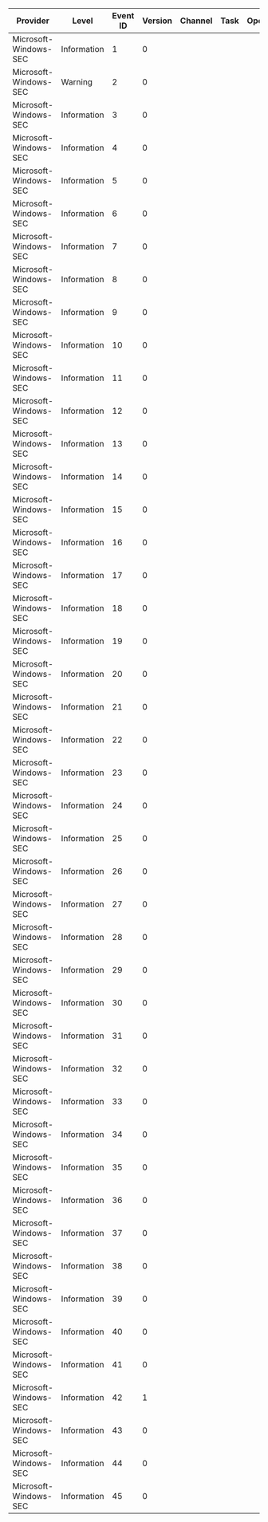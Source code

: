 Provider               |  Level        |  Event ID  |  Version  |  Channel  |  Task  |  Opcode  |  Keyword  |  Message
-----------------------|---------------|------------|-----------|-----------|--------|----------|-----------|---------
Microsoft-Windows-SEC  |  Information  |  1         |  0        |           |        |          |  Event1   |
Microsoft-Windows-SEC  |  Warning      |  2         |  0        |           |        |          |           |
Microsoft-Windows-SEC  |  Information  |  3         |  0        |           |        |          |           |
Microsoft-Windows-SEC  |  Information  |  4         |  0        |           |        |          |  Event4   |
Microsoft-Windows-SEC  |  Information  |  5         |  0        |           |        |          |  Event5   |
Microsoft-Windows-SEC  |  Information  |  6         |  0        |           |        |          |  Event6   |
Microsoft-Windows-SEC  |  Information  |  7         |  0        |           |        |          |  Event7   |
Microsoft-Windows-SEC  |  Information  |  8         |  0        |           |        |          |  Event8   |
Microsoft-Windows-SEC  |  Information  |  9         |  0        |           |        |          |  Event9   |
Microsoft-Windows-SEC  |  Information  |  10        |  0        |           |        |          |  Event10  |
Microsoft-Windows-SEC  |  Information  |  11        |  0        |           |        |          |  Event11  |
Microsoft-Windows-SEC  |  Information  |  12        |  0        |           |        |          |  Event12  |
Microsoft-Windows-SEC  |  Information  |  13        |  0        |           |        |          |  Event13  |
Microsoft-Windows-SEC  |  Information  |  14        |  0        |           |        |          |  Event14  |
Microsoft-Windows-SEC  |  Information  |  15        |  0        |           |        |          |           |
Microsoft-Windows-SEC  |  Information  |  16        |  0        |           |        |          |  Event16  |
Microsoft-Windows-SEC  |  Information  |  17        |  0        |           |        |          |  Event17  |
Microsoft-Windows-SEC  |  Information  |  18        |  0        |           |        |          |  Event18  |
Microsoft-Windows-SEC  |  Information  |  19        |  0        |           |        |          |  Event19  |
Microsoft-Windows-SEC  |  Information  |  20        |  0        |           |        |          |  Event20  |
Microsoft-Windows-SEC  |  Information  |  21        |  0        |           |        |          |  Event21  |
Microsoft-Windows-SEC  |  Information  |  22        |  0        |           |        |          |  Event22  |
Microsoft-Windows-SEC  |  Information  |  23        |  0        |           |        |          |  Event23  |
Microsoft-Windows-SEC  |  Information  |  24        |  0        |           |        |          |  Event24  |
Microsoft-Windows-SEC  |  Information  |  25        |  0        |           |        |          |  Event25  |
Microsoft-Windows-SEC  |  Information  |  26        |  0        |           |        |          |  Event26  |
Microsoft-Windows-SEC  |  Information  |  27        |  0        |           |        |          |  Event27  |
Microsoft-Windows-SEC  |  Information  |  28        |  0        |           |        |          |  Event28  |
Microsoft-Windows-SEC  |  Information  |  29        |  0        |           |        |          |  Event29  |
Microsoft-Windows-SEC  |  Information  |  30        |  0        |           |        |          |  Event30  |
Microsoft-Windows-SEC  |  Information  |  31        |  0        |           |        |          |  Event31  |
Microsoft-Windows-SEC  |  Information  |  32        |  0        |           |        |          |  Event32  |
Microsoft-Windows-SEC  |  Information  |  33        |  0        |           |        |          |  Event33  |
Microsoft-Windows-SEC  |  Information  |  34        |  0        |           |        |          |  Event34  |
Microsoft-Windows-SEC  |  Information  |  35        |  0        |           |        |          |           |
Microsoft-Windows-SEC  |  Information  |  36        |  0        |           |        |          |           |
Microsoft-Windows-SEC  |  Information  |  37        |  0        |           |        |          |           |
Microsoft-Windows-SEC  |  Information  |  38        |  0        |           |        |          |           |
Microsoft-Windows-SEC  |  Information  |  39        |  0        |           |        |          |           |
Microsoft-Windows-SEC  |  Information  |  40        |  0        |           |        |          |           |
Microsoft-Windows-SEC  |  Information  |  41        |  0        |           |        |          |           |
Microsoft-Windows-SEC  |  Information  |  42        |  1        |           |        |          |           |
Microsoft-Windows-SEC  |  Information  |  43        |  0        |           |        |          |           |
Microsoft-Windows-SEC  |  Information  |  44        |  0        |           |        |          |           |
Microsoft-Windows-SEC  |  Information  |  45        |  0        |           |        |          |           |